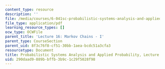 ```yaml
---
content_type: resource
description: ''
file: /media/courses/6-041sc-probabilistic-systems-analysis-and-applied-probability-fall-2013/290daad9889bbffb3b9c1c29f5028f98_MIT6_041SCF13_L16.pdf
file_type: application/pdf
learning_resource_types: []
ocw_type: OCWFile
parent_title: 'Lecture 16: Markov Chains - I'
parent_type: CourseSection
parent_uid: 8f3c76f8-cf51-30bb-1aea-bcdc51a3cfa3
resourcetype: Document
title: Probabilistic Systems Analysis and Applied Probability, Lecture 16
uid: 290daad9-889b-bffb-3b9c-1c29f5028f98
---
```

